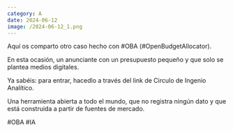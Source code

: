 ```yaml
--- 
category: A 
date: 2024-06-12 
image: /2024-06-12_1.png 
--- 
```


Aquí os comparto otro caso hecho con #OBA (#OpenBudgetAllocator). 

En esta ocasión, un anunciante con un presupuesto pequeño y que solo se plantea medios digitales.   

Ya sabéis: para entrar, hacedlo a través del link de Circulo de Ingenio Analítico.

Una herramienta abierta a todo el mundo, que no registra ningún dato y que está construida a partir de fuentes de mercado. 

#OBA #IA